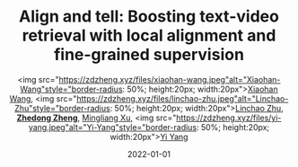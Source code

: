 ---
title: "Align and tell: Boosting text-video retrieval with local alignment and fine-grained supervision"
collection: publications
permalink: /publication/Align-an2022
date: 2022-01-01
doi: 10.1109/TMM.2022.3204444
keywords: object re-identification,image retrieval,
venue: 'IEEE Transactions on Multimedia'
author: '<img src="https://zdzheng.xyz/files/xiaohan-wang.jpeg"alt="Xiaohan-Wang"style="border-radius: 50%; height:20px; width:20px"><a href="https://zdzheng.xyz/authors/Xiaohan-Wang" class="author">Xiaohan Wang</a>, <img src="https://zdzheng.xyz/files/linchao-zhu.jpeg"alt="Linchao-Zhu"style="border-radius: 50%; height:20px; width:20px"><a href="https://zdzheng.xyz/authors/Linchao-Zhu" class="author">Linchao Zhu</a>, <strong><a href="https://zdzheng.xyz/authors/Zhedong-Zheng" class="author">Zhedong Zheng</a></strong>, <a href="https://zdzheng.xyz/authors/Mingliang-Xu" class="author">Mingliang Xu</a>, <img src="https://zdzheng.xyz/files/yi-yang.jpeg"alt="Yi-Yang"style="border-radius: 50%; height:20px; width:20px"><a href="https://zdzheng.xyz/authors/Yi-Yang" class="author">Yi Yang</a>'
sqlauthor: 'Xiaohan Wang, Linchao Zhu, Zhedong Zheng, Mingliang Xu, Yi Yang, '
citation: ' Xiaohan Wang,  Linchao Zhu,  Zhedong Zheng,  Mingliang Xu,  Yi Yang, &quot;Align and tell: Boosting text-video retrieval with local alignment and fine-grained supervision.&quot; IEEE Transactions on Multimedia, 2022. DOI: 10.1109/TMM.2022.3204444'
pub_year: '2022'
bib: >
    @article{wang2022align,<br>author = "Wang, Xiaohan and Zhu, Linchao and Zheng, Zhedong and Xu, Mingliang and Yang, Yi",<br>doi = "10.1109/TMM.2022.3204444",<br>title = "Align and tell: Boosting text-video retrieval with local alignment and fine-grained supervision",<br>journal = "IEEE Transactions on Multimedia",<br>year = "2022",<br>publisher = "IEEE"
    }

---